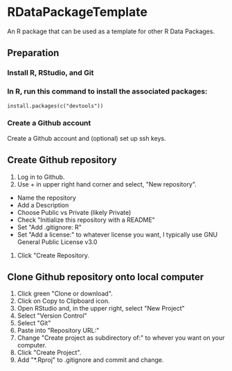 # RDataPackageTemplate

An R package that can be used as a template for other R Data Packages.

## Preparation

### Install R, RStudio, and Git

### In R, run this command to install the associated packages:

    install.packages(c("devtools"))

### Create a Github account

Create a Github account and (optional) set up ssh keys. 

## Create Github repository

1. Log in to Github.
1. Use + in upper right hand corner and select, "New repository".

 - Name the repository
 - Add a Description
 - Choose Public vs Private (likely Private)
 - Check "Initialize this repository with a README"
 - Set "Add .gitignore: R"
 - Set "Add a license:" to whatever license you want, I typically use GNU General Public License v3.0

1. Click "Create Repository.


## Clone Github repository onto local computer

1. Click green "Clone or download".
1. Click on Copy to Clipboard icon.
1. Open RStudio and, in the upper right, select "New Project"
1. Select "Version Control"
1. Select "Git"
1. Paste into "Repository URL:"
1. Change "Create project as subdirectory of:" to whever you want on your computer.
1. Click "Create Project".
1. Add "*.Rproj" to .gitignore and commit and change.
